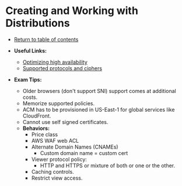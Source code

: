 # Creating and Working with Distributions

* [Return to table of contents](../../../README.md)

* **Useful Links:**
  * [Optimizing high availability](https://docs.aws.amazon.com/AmazonCloudFront/latest/DeveloperGuide/high_availability_origin_failover.html)
  * [Supported protocols and ciphers](https://docs.aws.amazon.com/AmazonCloudFront/latest/DeveloperGuide/secure-connections-supported-viewer-protocols-ciphers.html)

* **Exam Tips:**
  * Older browsers (don't support SNI) support comes at additional costs.
  * Memorize supported policies.
  * ACM has to be provisioned in US-East-1 for global services like CloudFront.
  * Cannot use self signed certificates.
  * **Behaviors:**
    * Price class
    * AWS WAF web ACL
    * Alternate Domain Names (CNAMEs)
      * Custom domain name = custom cert
    * Viewer protocol policy:
      * HTTP and HTTPS or mixture of both or one or the other.
    * Caching controls.  
    * Restrict view access.
